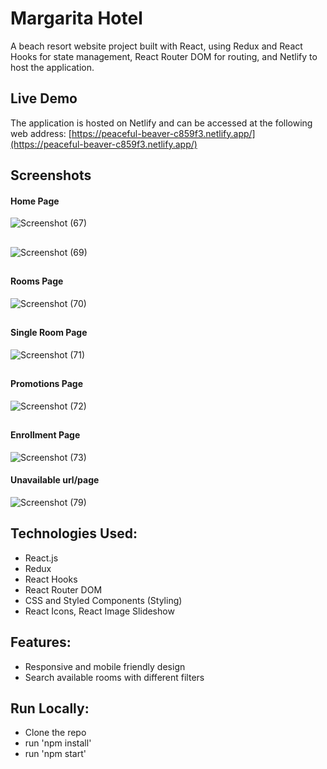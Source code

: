 # Margarita Hotel

A beach resort website project built with React, using Redux and React Hooks for state management, React Router DOM for routing, and Netlify to host the application.

## Live Demo

The application is hosted on Netlify and can be accessed at the following web address: [https://peaceful-beaver-c859f3.netlify.app/](https://peaceful-beaver-c859f3.netlify.app/)

## Screenshots

#### Home Page 

![Screenshot (67)](https://user-images.githubusercontent.com/71195337/130333876-1a001aa5-375a-4f7e-826b-db627025433d.png)

##

![Screenshot (69)](https://user-images.githubusercontent.com/71195337/130333892-6f2461ab-cb1e-4bc3-9ddd-83c317cc7365.png)

##

#### Rooms Page

![Screenshot (70)](https://user-images.githubusercontent.com/71195337/130333905-21894239-137b-4561-a841-12638b4fdb54.png)

##

#### Single Room Page

![Screenshot (71)](https://user-images.githubusercontent.com/71195337/130333916-4a3559ed-5950-40f6-9b3e-a740a7552418.png)

## 

#### Promotions Page

![Screenshot (72)](https://user-images.githubusercontent.com/71195337/130333946-78d97b80-54c5-4711-a91a-4b8a65f2ac31.png)

## 

#### Enrollment Page

![Screenshot (73)](https://user-images.githubusercontent.com/71195337/130333960-caac09ee-22b9-4dce-b6bb-e4d4937e789a.png)

#### Unavailable url/page

![Screenshot (79)](https://user-images.githubusercontent.com/71195337/130371847-2dabfbdc-a22a-4408-b299-000b68b81895.png)


## Technologies Used:

- React.js
- Redux 
- React Hooks
- React Router DOM
- CSS and Styled Components (Styling)
- React Icons, React Image Slideshow


## Features:

- Responsive and mobile friendly design
- Search available rooms with different filters

## Run Locally:

- Clone the repo
- run 'npm install'
- run 'npm start'

